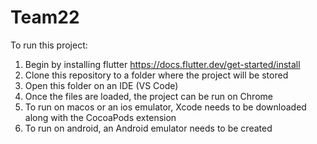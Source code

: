 # Team22
To run this project:
1. Begin by installing flutter https://docs.flutter.dev/get-started/install
2. Clone this repository to a folder where the project will be stored
3. Open this folder on an IDE (VS Code)
4. Once the files are loaded, the project can be run on Chrome
5. To run on macos or an ios emulator, Xcode needs to be downloaded along with the CocoaPods extension
6. To run on android, an Android emulator needs to be created 
